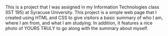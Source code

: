 ###
This is a project that I was assigned in my Information Technologies class (IST 195) at Syracuse University. 
This project is a simple web page that I created using HTML and CSS to give visitors a basic summary of who I am, where I am from, and what I am studying.
In addition, it features a nice photo of YOURS TRULY to go along with the summary about myself.
